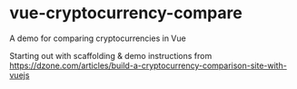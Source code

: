 # vue-cryptocurrency-compare
A demo for comparing cryptocurrencies in Vue

Starting out with scaffolding & demo instructions from  https://dzone.com/articles/build-a-cryptocurrency-comparison-site-with-vuejs
